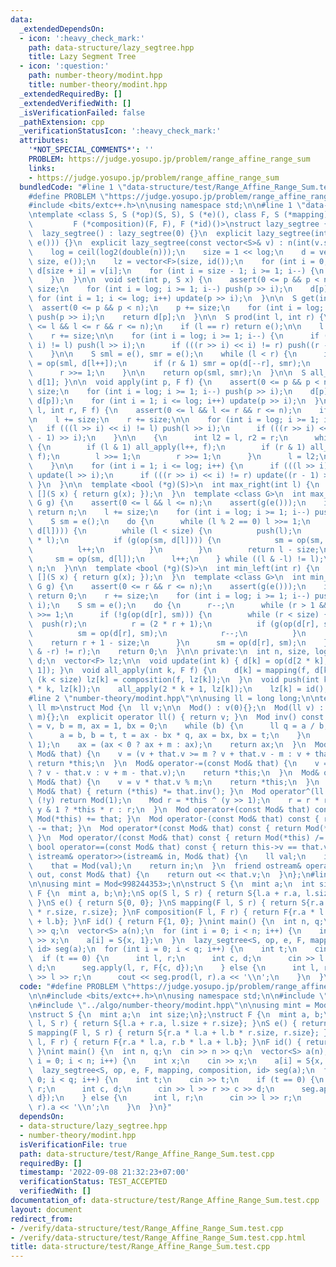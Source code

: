 ```yaml
---
data:
  _extendedDependsOn:
  - icon: ':heavy_check_mark:'
    path: data-structure/lazy_segtree.hpp
    title: Lazy Segment Tree
  - icon: ':question:'
    path: number-theory/modint.hpp
    title: number-theory/modint.hpp
  _extendedRequiredBy: []
  _extendedVerifiedWith: []
  _isVerificationFailed: false
  _pathExtension: cpp
  _verificationStatusIcon: ':heavy_check_mark:'
  attributes:
    '*NOT_SPECIAL_COMMENTS*': ''
    PROBLEM: https://judge.yosupo.jp/problem/range_affine_range_sum
    links:
    - https://judge.yosupo.jp/problem/range_affine_range_sum
  bundledCode: "#line 1 \"data-structure/test/Range_Affine_Range_Sum.test.cpp\"\n\
    #define PROBLEM \"https://judge.yosupo.jp/problem/range_affine_range_sum\"\n\n\
    #include <bits/extc++.h>\n\nusing namespace std;\n\n#line 1 \"data-structure/lazy_segtree.hpp\"\
    \ntemplate <class S, S (*op)(S, S), S (*e)(), class F, S (*mapping)(F, S),\n \
    \         F (*composition)(F, F), F (*id)()>\nstruct lazy_segtree {\n public:\n\
    \  lazy_segtree() : lazy_segtree(0) {}\n  explicit lazy_segtree(int n) : lazy_segtree(vector<S>(n,\
    \ e())) {}\n  explicit lazy_segtree(const vector<S>& v) : n(int(v.size())) {\n\
    \    log = ceil(log2(double(n)));\n    size = 1 << log;\n    d = vector<S>(2 *\
    \ size, e());\n    lz = vector<F>(size, id());\n    for (int i = 0; i < n; i++)\
    \ d[size + i] = v[i];\n    for (int i = size - 1; i >= 1; i--) {\n      update(i);\n\
    \    }\n  }\n\n  void set(int p, S x) {\n    assert(0 <= p && p < n);\n    p +=\
    \ size;\n    for (int i = log; i >= 1; i--) push(p >> i);\n    d[p] = x;\n   \
    \ for (int i = 1; i <= log; i++) update(p >> i);\n  }\n\n  S get(int p) {\n  \
    \  assert(0 <= p && p < n);\n    p += size;\n    for (int i = log; i >= 1; i--)\
    \ push(p >> i);\n    return d[p];\n  }\n\n  S prod(int l, int r) {\n    assert(0\
    \ <= l && l <= r && r <= n);\n    if (l == r) return e();\n\n    l += size;\n\
    \    r += size;\n\n    for (int i = log; i >= 1; i--) {\n      if (((l >> i) <<\
    \ i) != l) push(l >> i);\n      if (((r >> i) << i) != r) push((r - 1) >> i);\n\
    \    }\n\n    S sml = e(), smr = e();\n    while (l < r) {\n      if (l & 1) sml\
    \ = op(sml, d[l++]);\n      if (r & 1) smr = op(d[--r], smr);\n      l >>= 1;\n\
    \      r >>= 1;\n    }\n\n    return op(sml, smr);\n  }\n\n  S all_prod() { return\
    \ d[1]; }\n\n  void apply(int p, F f) {\n    assert(0 <= p && p < n);\n    p +=\
    \ size;\n    for (int i = log; i >= 1; i--) push(p >> i);\n    d[p] = mapping(f,\
    \ d[p]);\n    for (int i = 1; i <= log; i++) update(p >> i);\n  }\n  void apply(int\
    \ l, int r, F f) {\n    assert(0 <= l && l <= r && r <= n);\n    if (l == r) return;\n\
    \n    l += size;\n    r += size;\n\n    for (int i = log; i >= 1; i--) {\n   \
    \   if (((l >> i) << i) != l) push(l >> i);\n      if (((r >> i) << i) != r) push((r\
    \ - 1) >> i);\n    }\n\n    {\n      int l2 = l, r2 = r;\n      while (l < r)\
    \ {\n        if (l & 1) all_apply(l++, f);\n        if (r & 1) all_apply(--r,\
    \ f);\n        l >>= 1;\n        r >>= 1;\n      }\n      l = l2;\n      r = r2;\n\
    \    }\n\n    for (int i = 1; i <= log; i++) {\n      if (((l >> i) << i) != l)\
    \ update(l >> i);\n      if (((r >> i) << i) != r) update((r - 1) >> i);\n   \
    \ }\n  }\n\n  template <bool (*g)(S)>\n  int max_right(int l) {\n    return max_right(l,\
    \ [](S x) { return g(x); });\n  }\n  template <class G>\n  int max_right(int l,\
    \ G g) {\n    assert(0 <= l && l <= n);\n    assert(g(e()));\n    if (l == n)\
    \ return n;\n    l += size;\n    for (int i = log; i >= 1; i--) push(l >> i);\n\
    \    S sm = e();\n    do {\n      while (l % 2 == 0) l >>= 1;\n      if (!g(op(sm,\
    \ d[l]))) {\n        while (l < size) {\n          push(l);\n          l = (2\
    \ * l);\n          if (g(op(sm, d[l]))) {\n            sm = op(sm, d[l]);\n  \
    \          l++;\n          }\n        }\n        return l - size;\n      }\n \
    \     sm = op(sm, d[l]);\n      l++;\n    } while ((l & -l) != l);\n    return\
    \ n;\n  }\n\n  template <bool (*g)(S)>\n  int min_left(int r) {\n    return min_left(r,\
    \ [](S x) { return g(x); });\n  }\n  template <class G>\n  int min_left(int r,\
    \ G g) {\n    assert(0 <= r && r <= n);\n    assert(g(e()));\n    if (r == 0)\
    \ return 0;\n    r += size;\n    for (int i = log; i >= 1; i--) push((r - 1) >>\
    \ i);\n    S sm = e();\n    do {\n      r--;\n      while (r > 1 && (r % 2)) r\
    \ >>= 1;\n      if (!g(op(d[r], sm))) {\n        while (r < size) {\n        \
    \  push(r);\n          r = (2 * r + 1);\n          if (g(op(d[r], sm))) {\n  \
    \          sm = op(d[r], sm);\n            r--;\n          }\n        }\n    \
    \    return r + 1 - size;\n      }\n      sm = op(d[r], sm);\n    } while ((r\
    \ & -r) != r);\n    return 0;\n  }\n\n private:\n  int n, size, log;\n  vector<S>\
    \ d;\n  vector<F> lz;\n\n  void update(int k) { d[k] = op(d[2 * k], d[2 * k +\
    \ 1]); }\n  void all_apply(int k, F f) {\n    d[k] = mapping(f, d[k]);\n    if\
    \ (k < size) lz[k] = composition(f, lz[k]);\n  }\n  void push(int k) {\n    all_apply(2\
    \ * k, lz[k]);\n    all_apply(2 * k + 1, lz[k]);\n    lz[k] = id();\n  }\n};\n\
    #line 2 \"number-theory/modint.hpp\"\n\nusing ll = long long;\n\ntemplate <const\
    \ ll m>\nstruct Mod {\n  ll v;\n\n  Mod() : v(0){};\n  Mod(ll v) : v((v + m) %\
    \ m){};\n  explicit operator ll() { return v; }\n  Mod inv() const {\n    ll a\
    \ = v, b = m, ax = 1, bx = 0;\n    while (b) {\n      ll q = a / b, t = a % b;\n\
    \      a = b, b = t, t = ax - bx * q, ax = bx, bx = t;\n    }\n    assert(a ==\
    \ 1);\n    ax = (ax < 0 ? ax + m : ax);\n    return ax;\n  }\n  Mod& operator+=(const\
    \ Mod& that) {\n    v = (v + that.v >= m ? v + that.v - m : v + that.v);\n   \
    \ return *this;\n  }\n  Mod& operator-=(const Mod& that) {\n    v = (v >= that.v\
    \ ? v - that.v : v + m - that.v);\n    return *this;\n  }\n  Mod& operator*=(const\
    \ Mod& that) {\n    v = v * that.v % m;\n    return *this;\n  }\n  Mod& operator/=(const\
    \ Mod& that) { return (*this) *= that.inv(); }\n  Mod operator^(ll y) {\n    if\
    \ (!y) return Mod(1);\n    Mod r = *this ^ (y >> 1);\n    r = r * r;\n    return\
    \ y & 1 ? *this * r : r;\n  }\n  Mod operator+(const Mod& that) const { return\
    \ Mod(*this) += that; }\n  Mod operator-(const Mod& that) const { return Mod(*this)\
    \ -= that; }\n  Mod operator*(const Mod& that) const { return Mod(*this) *= that;\
    \ }\n  Mod operator/(const Mod& that) const { return Mod(*this) /= that; }\n \
    \ bool operator==(const Mod& that) const { return this->v == that.v; }\n  friend\
    \ istream& operator>>(istream& in, Mod& that) {\n    ll val;\n    in >> val;\n\
    \    that = Mod(val);\n    return in;\n  }\n  friend ostream& operator<<(ostream&\
    \ out, const Mod& that) {\n    return out << that.v;\n  }\n};\n#line 9 \"data-structure/test/Range_Affine_Range_Sum.test.cpp\"\
    \n\nusing mint = Mod<998244353>;\n\nstruct S {\n  mint a;\n  int size;\n};\nstruct\
    \ F {\n  mint a, b;\n};\nS op(S l, S r) { return S{l.a + r.a, l.size + r.size};\
    \ }\nS e() { return S{0, 0}; }\nS mapping(F l, S r) { return S{r.a * l.a + l.b\
    \ * r.size, r.size}; }\nF composition(F l, F r) { return F{r.a * l.a, r.b * l.a\
    \ + l.b}; }\nF id() { return F{1, 0}; }\nint main() {\n  int n, q;\n  cin >> n\
    \ >> q;\n  vector<S> a(n);\n  for (int i = 0; i < n; i++) {\n    int x;\n    cin\
    \ >> x;\n    a[i] = S{x, 1};\n  }\n  lazy_segtree<S, op, e, F, mapping, composition,\
    \ id> seg(a);\n  for (int i = 0; i < q; i++) {\n    int t;\n    cin >> t;\n  \
    \  if (t == 0) {\n      int l, r;\n      int c, d;\n      cin >> l >> r >> c >>\
    \ d;\n      seg.apply(l, r, F{c, d});\n    } else {\n      int l, r;\n      cin\
    \ >> l >> r;\n      cout << seg.prod(l, r).a << '\\n';\n    }\n  }\n}\n"
  code: "#define PROBLEM \"https://judge.yosupo.jp/problem/range_affine_range_sum\"\
    \n\n#include <bits/extc++.h>\n\nusing namespace std;\n\n#include \"../algo/data-structure/lazy_segtree.hpp\"\
    \n#include \"../algo/number-theory/modint.hpp\"\n\nusing mint = Mod<998244353>;\n\
    \nstruct S {\n  mint a;\n  int size;\n};\nstruct F {\n  mint a, b;\n};\nS op(S\
    \ l, S r) { return S{l.a + r.a, l.size + r.size}; }\nS e() { return S{0, 0}; }\n\
    S mapping(F l, S r) { return S{r.a * l.a + l.b * r.size, r.size}; }\nF composition(F\
    \ l, F r) { return F{r.a * l.a, r.b * l.a + l.b}; }\nF id() { return F{1, 0};\
    \ }\nint main() {\n  int n, q;\n  cin >> n >> q;\n  vector<S> a(n);\n  for (int\
    \ i = 0; i < n; i++) {\n    int x;\n    cin >> x;\n    a[i] = S{x, 1};\n  }\n\
    \  lazy_segtree<S, op, e, F, mapping, composition, id> seg(a);\n  for (int i =\
    \ 0; i < q; i++) {\n    int t;\n    cin >> t;\n    if (t == 0) {\n      int l,\
    \ r;\n      int c, d;\n      cin >> l >> r >> c >> d;\n      seg.apply(l, r, F{c,\
    \ d});\n    } else {\n      int l, r;\n      cin >> l >> r;\n      cout << seg.prod(l,\
    \ r).a << '\\n';\n    }\n  }\n}"
  dependsOn:
  - data-structure/lazy_segtree.hpp
  - number-theory/modint.hpp
  isVerificationFile: true
  path: data-structure/test/Range_Affine_Range_Sum.test.cpp
  requiredBy: []
  timestamp: '2022-09-08 21:32:23+07:00'
  verificationStatus: TEST_ACCEPTED
  verifiedWith: []
documentation_of: data-structure/test/Range_Affine_Range_Sum.test.cpp
layout: document
redirect_from:
- /verify/data-structure/test/Range_Affine_Range_Sum.test.cpp
- /verify/data-structure/test/Range_Affine_Range_Sum.test.cpp.html
title: data-structure/test/Range_Affine_Range_Sum.test.cpp
---
```

